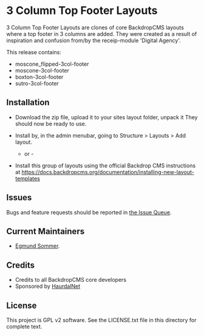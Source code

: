 3 Column Top Footer Layouts
======================

3 Column Top Footer Layouts are clones of core BackdropCMS layouts
where a top footer in 3 columns are added.
They were created as a result of inspiration and confusion from/by the receip-module 'Digital Agency'.

This release contains:
- moscone_flipped-3col-footer
- moscone-3col-footer
- boxton-3col-footer
- sutro-3col-footer

Installation
------------

- Download the zip file, upload it to your sites layout folder, unpack it
  They should now be ready to use.

- Install by, in the admin menubar, going to Structure > Layouts > Add layout.
  - or -
- Install this group of layouts using the official Backdrop CMS instructions at
  https://docs.backdropcms.org/documentation/installing-new-layout-templates

  
Issues
------

Bugs and feature requests should be reported in [the Issue Queue](https://github.com/Egmund/3-Column-Top-Footer-Layouts/issues).

Current Maintainers
-------------------

- [Egmund Sommer](https://github.com/egmund).

Credits
-------

- Credits to all BackdropCMS core developers
- Sponsored by [HaurdalNet](https://haurdalnet.dk)


License
-------

This project is GPL v2 software.
See the LICENSE.txt file in this directory for complete text.

